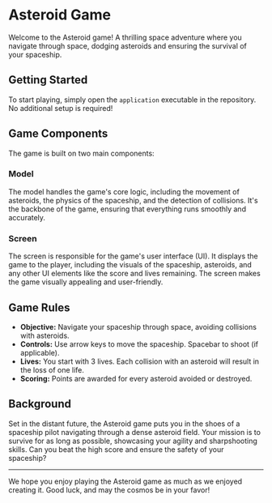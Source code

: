 # Asteroid Game 

Welcome to the Asteroid game! A thrilling space adventure where you navigate through space, dodging asteroids and ensuring the survival of your spaceship.

## Getting Started

To start playing, simply open the `application` executable in the repository. No additional setup is required!

## Game Components

The game is built on two main components:

### Model

The model handles the game's core logic, including the movement of asteroids, the physics of the spaceship, and the detection of collisions. It's the backbone of the game, ensuring that everything runs smoothly and accurately.

### Screen

The screen is responsible for the game's user interface (UI). It displays the game to the player, including the visuals of the spaceship, asteroids, and any other UI elements like the score and lives remaining. The screen makes the game visually appealing and user-friendly.

## Game Rules

- **Objective:** Navigate your spaceship through space, avoiding collisions with asteroids.
- **Controls:** Use arrow keys to move the spaceship. Spacebar to shoot (if applicable).
- **Lives:** You start with 3 lives. Each collision with an asteroid will result in the loss of one life.
- **Scoring:** Points are awarded for every asteroid avoided or destroyed.

## Background

Set in the distant future, the Asteroid game puts you in the shoes of a spaceship pilot navigating through a dense asteroid field. Your mission is to survive for as long as possible, showcasing your agility and sharpshooting skills. Can you beat the high score and ensure the safety of your spaceship?

---

We hope you enjoy playing the Asteroid game as much as we enjoyed creating it. Good luck, and may the cosmos be in your favor!
